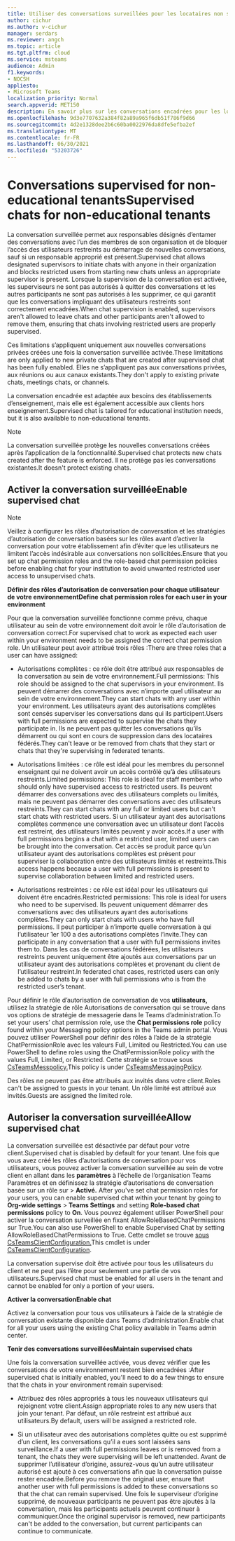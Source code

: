 ```yaml
---
title: Utiliser des conversations surveillées pour les locataires non scolaires
author: cichur
ms.author: v-cichur
manager: serdars
ms.reviewer: angch
ms.topic: article
ms.tgt.pltfrm: cloud
ms.service: msteams
audience: Admin
f1.keywords:
- NOCSH
appliesto:
- Microsoft Teams
localization_priority: Normal
search.appverid: MET150
description: En savoir plus sur les conversations encadrées pour les locataires non scolaires dans Microsoft Teams réunions.
ms.openlocfilehash: 9d3e7707632a384f82a89a965f6db51f786f9d66
ms.sourcegitcommit: 4d2e1328dee2b6c60ba0022976da8dfe5efba2ef
ms.translationtype: MT
ms.contentlocale: fr-FR
ms.lasthandoff: 06/30/2021
ms.locfileid: "53203726"
---
```

# <a name="supervised-chats-for-non-educational-tenants"></a><span data-ttu-id="72481-103">Conversations supervised for non-educational tenants</span><span class="sxs-lookup"><span data-stu-id="72481-103">Supervised chats for non-educational tenants</span></span>

<span data-ttu-id="72481-104">La conversation surveillée permet aux responsables désignés d’entamer des conversations avec l’un des membres de son organisation et de bloquer l’accès des utilisateurs restreints au démarrage de nouvelles conversations, sauf si un responsable approprié est présent.</span><span class="sxs-lookup"><span data-stu-id="72481-104">Supervised chat allows designated supervisors to initiate chats with anyone in their organization and blocks restricted users from starting new chats unless an appropriate supervisor is present.</span></span> <span data-ttu-id="72481-105">Lorsque la supervision de la conversation est activée, les superviseurs ne sont pas autorisés à quitter des conversations et les autres participants ne sont pas autorisés à les supprimer, ce qui garantit que les conversations impliquant des utilisateurs restreints sont correctement encadrées.</span><span class="sxs-lookup"><span data-stu-id="72481-105">When chat supervision is enabled, supervisors aren't allowed to leave chats and other participants aren't allowed to remove them, ensuring that chats involving restricted users are properly supervised.</span></span>

<span data-ttu-id="72481-106">Ces limitations s’appliquent uniquement aux nouvelles conversations privées créées une fois la conversation surveillée activée.</span><span class="sxs-lookup"><span data-stu-id="72481-106">These limitations are only applied to new private chats that are created after supervised chat has been fully enabled.</span></span> <span data-ttu-id="72481-107">Elles ne s’appliquent pas aux conversations privées, aux réunions ou aux canaux existants.</span><span class="sxs-lookup"><span data-stu-id="72481-107">They don't apply to existing private chats, meetings chats, or channels.</span></span>

<span data-ttu-id="72481-108">La conversation encadrée est adaptée aux besoins des établissements d’enseignement, mais elle est également accessible aux clients hors enseignement.</span><span class="sxs-lookup"><span data-stu-id="72481-108">Supervised chat is tailored for educational institution needs, but it is also available to non-educational tenants.</span></span>

> [!NOTE]
> <span data-ttu-id="72481-109">La conversation surveillée protège les nouvelles conversations créées après l’application de la fonctionnalité.</span><span class="sxs-lookup"><span data-stu-id="72481-109">Supervised chat protects new chats created after the feature is enforced.</span></span> <span data-ttu-id="72481-110">Il ne protège pas les conversations existantes.</span><span class="sxs-lookup"><span data-stu-id="72481-110">It doesn't protect existing chats.</span></span>

## <a name="enable-supervised-chat"></a><span data-ttu-id="72481-111">Activer la conversation surveillée</span><span class="sxs-lookup"><span data-stu-id="72481-111">Enable supervised chat</span></span>

> [!NOTE]
> <span data-ttu-id="72481-112">Veillez à configurer les rôles d’autorisation de conversation et les stratégies d’autorisation de conversation basées sur les rôles avant d’activer la conversation pour votre établissement afin d’éviter que les utilisateurs ne limitent l’accès indésirable aux conversations non sollicitées.</span><span class="sxs-lookup"><span data-stu-id="72481-112">Ensure that you set up chat permission roles and the role-based chat permission policies before enabling chat for your institution to avoid unwanted restricted user access to unsupervised chats.</span></span>

<span data-ttu-id="72481-113">**Définir des rôles d’autorisation de conversation pour chaque utilisateur de votre environnement**</span><span class="sxs-lookup"><span data-stu-id="72481-113">**Define chat permission roles for each user in your environment**</span></span>

<span data-ttu-id="72481-114">Pour que la conversation surveillée fonctionne comme prévu, chaque utilisateur au sein de votre environnement doit avoir le rôle d’autorisation de conversation correct.</span><span class="sxs-lookup"><span data-stu-id="72481-114">For supervised chat to work as expected each user within your environment needs to be assigned the correct chat permission role.</span></span> <span data-ttu-id="72481-115">Un utilisateur peut avoir attribué trois rôles :</span><span class="sxs-lookup"><span data-stu-id="72481-115">There are three roles that a user can have assigned:</span></span>

- <span data-ttu-id="72481-116">Autorisations complètes : ce rôle doit être attribué aux responsables de la conversation au sein de votre environnement.</span><span class="sxs-lookup"><span data-stu-id="72481-116">Full permissions: This role should be assigned to the chat supervisors in your environment.</span></span> <span data-ttu-id="72481-117">Ils peuvent démarrer des conversations avec n’importe quel utilisateur au sein de votre environnement.</span><span class="sxs-lookup"><span data-stu-id="72481-117">They can start chats with any user within your environment.</span></span> <span data-ttu-id="72481-118">Les utilisateurs ayant des autorisations complètes sont censés superviser les conversations dans qui ils participent.</span><span class="sxs-lookup"><span data-stu-id="72481-118">Users with full permissions are expected to supervise the chats they participate in.</span></span> <span data-ttu-id="72481-119">Ils ne peuvent pas quitter les conversations qu’ils démarrent ou qui sont en cours de suppression dans des locataires fédérés.</span><span class="sxs-lookup"><span data-stu-id="72481-119">They can't leave or be removed from chats that they start or chats that they're supervising in federated tenants.</span></span>

- <span data-ttu-id="72481-120">Autorisations limitées : ce rôle est idéal pour les membres du personnel enseignant qui ne doivent avoir un accès contrôlé qu’à des utilisateurs restreints.</span><span class="sxs-lookup"><span data-stu-id="72481-120">Limited permissions: This role is ideal for staff members who should only have supervised access to restricted users.</span></span> <span data-ttu-id="72481-121">Ils peuvent démarrer des conversations avec des utilisateurs complets ou limités, mais ne peuvent pas démarrer des conversations avec des utilisateurs restreints.</span><span class="sxs-lookup"><span data-stu-id="72481-121">They can start chats with any full or limited users but can't start chats with restricted users.</span></span> <span data-ttu-id="72481-122">Si un utilisateur ayant des autorisations complètes commence une conversation avec un utilisateur dont l’accès est restreint, des utilisateurs limités peuvent y avoir accès.</span><span class="sxs-lookup"><span data-stu-id="72481-122">If a user with full permissions begins a chat with a restricted user, limited users can be brought into the conversation.</span></span> <span data-ttu-id="72481-123">Cet accès se produit parce qu’un utilisateur ayant des autorisations complètes est présent pour superviser la collaboration entre des utilisateurs limités et restreints.</span><span class="sxs-lookup"><span data-stu-id="72481-123">This access happens because a user with full permissions is present to supervise collaboration between limited and restricted users.</span></span>

- <span data-ttu-id="72481-124">Autorisations restreintes : ce rôle est idéal pour les utilisateurs qui doivent être encadrés.</span><span class="sxs-lookup"><span data-stu-id="72481-124">Restricted permissions: This role is ideal for users who need to be supervised.</span></span> <span data-ttu-id="72481-125">Ils peuvent uniquement démarrer des conversations avec des utilisateurs ayant des autorisations complètes.</span><span class="sxs-lookup"><span data-stu-id="72481-125">They can only start chats with users who have full permissions.</span></span> <span data-ttu-id="72481-126">Il peut participer à n’importe quelle conversation à qui l’utilisateur 1er 100 a des autorisations complètes l’invite.</span><span class="sxs-lookup"><span data-stu-id="72481-126">They can participate in any conversation that a user with full permissions invites them to.</span></span> <span data-ttu-id="72481-127">Dans les cas de conversations fédérées, les utilisateurs restreints peuvent uniquement être ajoutés aux conversations par un utilisateur ayant des autorisations complètes et provenant du client de l’utilisateur restreint.</span><span class="sxs-lookup"><span data-stu-id="72481-127">In federated chat cases, restricted users can only be added to chats by a user with full permissions who is from the restricted user’s tenant.</span></span>

<span data-ttu-id="72481-128">Pour définir le rôle d’autorisation de conversation de vos **utilisateurs,** utilisez la stratégie de rôle Autorisations de conversation qui se trouve dans vos options de stratégie de messagerie dans le Teams d’administration.</span><span class="sxs-lookup"><span data-stu-id="72481-128">To set your users’ chat permission role, use the **Chat permissions role** policy found within your Messaging policy options in the Teams admin portal.</span></span> <span data-ttu-id="72481-129">Vous pouvez utiliser PowerShell pour définir des rôles à l’aide de la stratégie ChatPermissionRole avec les valeurs Full, Limited ou Restricted.</span><span class="sxs-lookup"><span data-stu-id="72481-129">You can use PowerShell to define roles using the ChatPermissionRole policy with the values Full, Limited, or Restricted.</span></span> <span data-ttu-id="72481-130">Cette stratégie se trouve sous [CsTeamsMesspolicy.](/powershell/module/skype/set-csteamsmessagingpolicy?view=skype-ps)</span><span class="sxs-lookup"><span data-stu-id="72481-130">This policy is under [CsTeamsMessagingPolicy](/powershell/module/skype/set-csteamsmessagingpolicy?view=skype-ps).</span></span>

<span data-ttu-id="72481-131">Des rôles ne peuvent pas être attribués aux invités dans votre client.</span><span class="sxs-lookup"><span data-stu-id="72481-131">Roles can't be assigned to guests in your tenant.</span></span> <span data-ttu-id="72481-132">Un rôle limité est attribué aux invités.</span><span class="sxs-lookup"><span data-stu-id="72481-132">Guests are assigned the limited role.</span></span>

## <a name="allow-supervised-chat"></a><span data-ttu-id="72481-133">Autoriser la conversation surveillée</span><span class="sxs-lookup"><span data-stu-id="72481-133">Allow supervised chat</span></span>

<span data-ttu-id="72481-134">La conversation surveillée est désactivée par défaut pour votre client.</span><span class="sxs-lookup"><span data-stu-id="72481-134">Supervised chat is disabled by default for your tenant.</span></span> <span data-ttu-id="72481-135">Une fois que vous avez créé les rôles d’autorisations de conversation pour vos utilisateurs, vous pouvez activer la conversation surveillée au sein de votre client en allant dans les **paramètres** à l’échelle de l’organisation Teams Paramètres et en définissez la stratégie d’autorisations de conversation basée sur un rôle sur  >   **Activé.** </span><span class="sxs-lookup"><span data-stu-id="72481-135">After you've set chat permission roles for your users, you can enable supervised chat within your tenant by going to **Org-wide settings** > **Teams Settings** and setting **Role-based chat permissions** policy to **On**.</span></span> <span data-ttu-id="72481-136">Vous pouvez également utiliser PowerShell pour activer la conversation surveillée en fixant AllowRoleBasedChatPermissions sur True.</span><span class="sxs-lookup"><span data-stu-id="72481-136">You can also use PowerShell to enable Supervised Chat by setting AllowRoleBasedChatPermissions to True.</span></span> <span data-ttu-id="72481-137">Cette cmdlet se trouve [sous CsTeamsClientConfiguration.](/powershell/module/skype/set-csteamsclientconfiguration?view=skype-ps)</span><span class="sxs-lookup"><span data-stu-id="72481-137">This cmdlet is under [CsTeamsClientConfiguration](/powershell/module/skype/set-csteamsclientconfiguration?view=skype-ps).</span></span>

<span data-ttu-id="72481-138">La conversation supervise doit être activée pour tous les utilisateurs du client et ne peut pas l’être pour seulement une partie de vos utilisateurs.</span><span class="sxs-lookup"><span data-stu-id="72481-138">Supervised chat must be enabled for all users in the tenant and cannot be enabled for only a portion of your users.</span></span>

<span data-ttu-id="72481-139">**Activer la conversation**</span><span class="sxs-lookup"><span data-stu-id="72481-139">**Enable chat**</span></span>

<span data-ttu-id="72481-140">Activez la conversation pour tous vos utilisateurs à l’aide de la stratégie de conversation existante disponible dans Teams d’administration.</span><span class="sxs-lookup"><span data-stu-id="72481-140">Enable chat for all your users using the existing Chat policy available in Teams admin center.</span></span>

<span data-ttu-id="72481-141">**Tenir des conversations surveillées**</span><span class="sxs-lookup"><span data-stu-id="72481-141">**Maintain supervised chats**</span></span>

<span data-ttu-id="72481-142">Une fois la conversation surveillée activée, vous devez vérifier que les conversations de votre environnement restent bien encadrées :</span><span class="sxs-lookup"><span data-stu-id="72481-142">After supervised chat is initially enabled, you'll need to do a few things to ensure that the chats in your environment remain supervised:</span></span>

- <span data-ttu-id="72481-143">Attribuez des rôles appropriés à tous les nouveaux utilisateurs qui rejoignent votre client.</span><span class="sxs-lookup"><span data-stu-id="72481-143">Assign appropriate roles to any new users that join your tenant.</span></span> <span data-ttu-id="72481-144">Par défaut, un rôle restreint est attribué aux utilisateurs.</span><span class="sxs-lookup"><span data-stu-id="72481-144">By default, users will be assigned a restricted role.</span></span>

- <span data-ttu-id="72481-145">Si un utilisateur avec des autorisations complètes quitte ou est supprimé d’un client, les conversations qu’il a eues sont laissées sans surveillance.</span><span class="sxs-lookup"><span data-stu-id="72481-145">If a user with full permissions leaves or is removed from a tenant, the chats they were supervising will be left unattended.</span></span> <span data-ttu-id="72481-146">Avant de supprimer l’utilisateur d’origine, assurez-vous qu’un autre utilisateur autorisé est ajouté à ces conversations afin que la conversation puisse rester encadrée.</span><span class="sxs-lookup"><span data-stu-id="72481-146">Before you remove the original user, ensure that another user with full permissions is added to these conversations so that the chat can remain supervised.</span></span> <span data-ttu-id="72481-147">Une fois le superviseur d’origine supprimé, de nouveaux participants ne peuvent pas être ajoutés à la conversation, mais les participants actuels peuvent continuer à communiquer.</span><span class="sxs-lookup"><span data-stu-id="72481-147">Once the original supervisor is removed, new participants can't be added to the conversation, but current participants can continue to communicate.</span></span>
